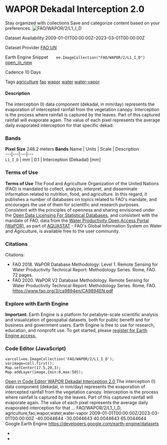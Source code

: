  
#  WAPOR Dekadal Interception 2.0 
Stay organized with collections  Save and categorize content based on your preferences. 
![FAO/WAPOR/2/L1_I_D](https://developers.google.com/earth-engine/datasets/images/FAO/FAO_WAPOR_2_L1_I_D_sample.png) 

Dataset Availability
    2009-01-01T00:00:00Z–2023-03-01T00:00:00Z 

Dataset Provider
     [ FAO UN ](https://wapor.apps.fao.org/catalog/WAPOR_2/1/L1_I_D) 

Earth Engine Snippet
     `    ee.ImageCollection("FAO/WAPOR/2/L1_I_D")   ` [ open_in_new ](https://code.earthengine.google.com/?scriptPath=Examples:Datasets/FAO/FAO_WAPOR_2_L1_I_D) 

Cadence
    10 Days 

Tags
     [agriculture](https://developers.google.com/earth-engine/datasets/tags/agriculture) [fao](https://developers.google.com/earth-engine/datasets/tags/fao) [wapor](https://developers.google.com/earth-engine/datasets/tags/wapor) [water](https://developers.google.com/earth-engine/datasets/tags/water) [water-vapor](https://developers.google.com/earth-engine/datasets/tags/water-vapor)
#### Description
The interception (I) data component (dekadal, in mm/day) represents the evaporation of intercepted rainfall from the vegetation canopy. Interception is the process where rainfall is captured by the leaves. Part of this captured rainfall will evaporate again. The value of each pixel represents the average daily evaporated interception for that specific dekad.
### Bands
**Pixel Size** 248.2 meters 
**Bands**
Name | Units | Scale | Description  
---|---|---|---  
`L1_I_D` | mm | 0.1 | Interception (Dekadal) [mm]  
### Terms of Use
**Terms of Use**
The Food and Agriculture Organization of the United Nations (FAO) is mandated to collect, analyze, interpret, and disseminate information related to nutrition, food, and agriculture. In this regard, it publishes a number of databases on topics related to FAO's mandate, and encourages the use of them for scientific and research purposes. Consistent with the principles of openness and sharing envisioned under the [Open Data Licensing For Statistical Databases](http://www.fao.org/3/ca7570en/ca7570en.pdf), and consistent with the mandate of FAO, data from the [Water Productivity Open Access Portal (WaPOR)](https://wapor.apps.fao.org/home/WAPOR_2/1), as part of [AQUASTAT](http://www.fao.org/aquastat/en/) - FAO's Global Information System on Water and Agriculture, is available free to the user community.
### Citations
Citations:
  * FAO 2018. WaPOR Database Methodology: Level 1. Remote Sensing for Water Productivity Technical Report: Methodology Series. Rome, FAO. 72 pages.
  * FAO 2020. WaPOR V2 Database Methodology. Remote Sensing for Water Productivity Technical Report: Methodology Series. Rome, FAO. <https://www.fao.org/3/ca9894en/CA9894EN.pdf>


### Explore with Earth Engine
**Important:** Earth Engine is a platform for petabyte-scale scientific analysis and visualization of geospatial datasets, both for public benefit and for business and government users. Earth Engine is free to use for research, education, and nonprofit use. To get started, please [register for Earth Engine access.](https://console.cloud.google.com/earth-engine)
### Code Editor (JavaScript)
```
varcoll=ee.ImageCollection('FAO/WAPOR/2/L1_I_D');
varimage=coll.first();
Map.setCenter(17.5,20,3);
Map.addLayer(image,{min:0,max:50});
```
[ Open in Code Editor ](https://code.earthengine.google.com/?scriptPath=Examples:Datasets/FAO/FAO_WAPOR_2_L1_I_D)
[ WAPOR Dekadal Interception 2.0 ](https://developers.google.com/earth-engine/datasets/catalog/FAO_WAPOR_2_L1_I_D)
The interception (I) data component (dekadal, in mm/day) represents the evaporation of intercepted rainfall from the vegetation canopy. Interception is the process where rainfall is captured by the leaves. Part of this captured rainfall will evaporate again. The value of each pixel represents the average daily evaporated interception for that …
FAO/WAPOR/2/L1_I_D, agriculture,fao,wapor,water,water-vapor 
2009-01-01T00:00:00Z/2023-03-01T00:00:00Z
-40.0044644 -30.0044643 40.0044643 65.0044644 
Google Earth Engine
https://developers.google.com/earth-engine/datasets
  * [ ](https://doi.org/https://wapor.apps.fao.org/catalog/WAPOR_2/1/L1_I_D)
  * [ ](https://doi.org/https://developers.google.com/earth-engine/datasets/catalog/FAO_WAPOR_2_L1_I_D)


